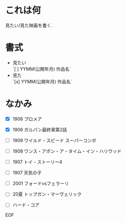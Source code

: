 # これは何  
見たい/見た映画を書く.  


# 書式  
- 見たい  
    ´[ ] YYMM(公開年月) 作品名´  
- 見た  
    ´[x] YYMM(公開年月) 作品名´  

# なかみ

- [x] 1906 プロメア  
- [x] 1906 ガルパン最終章第2話
- [ ] 1908 ワイルド・スピード スーパーコンボ
- [ ] 1908 ワンス・アポン・ア・タイム・イン・ハリウッド
- [ ] 1907 トイ・ストーリー4
- [ ] 1907 天気の子
- [ ] 2001 フォードvsフェラーリ  
- [ ] 20夏  トップガン・マーヴェリック
- [ ] ハード・コア



EOF


